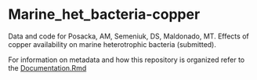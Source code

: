 # Marine_het_bacteria-copper

Data and code for Posacka, AM, Semeniuk, DS, Maldonado, MT. Effects of copper availability on marine heterotrophic bacteria (submitted).

For information on metadata and how this repository is organized refer to the [Documentation.Rmd](https://github.com/aposacka/Marine_het_bacteria-copper/blob/master/Docs/Documentation.Rmd)